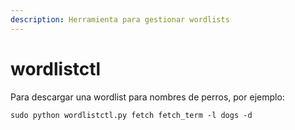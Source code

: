 ```yaml
---
description: Herramienta para gestionar wordlists
---
```


# wordlistctl

Para descargar una wordlist para nombres de perros, por ejemplo:

`sudo python wordlistctl.py fetch fetch_term -l dogs -d`
